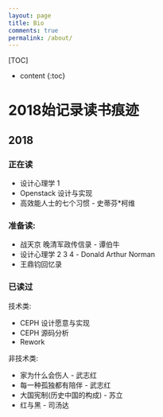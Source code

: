 ```yaml
---
layout: page
title: Bio
comments: true
permalink: /about/
---
```

[TOC]

* content
{:toc}

# 2018始记录读书痕迹

## 2018


### 正在读
- 设计心理学 1
- Openstack 设计与实现
- 高效能人士的七个习惯 - 史蒂芬*柯维

### 准备读:
- 战天京 晚清军政传信录 - 谭伯牛
- 设计心理学 2 3 4 - Donald Arthur Norman
- 王鼎钧回忆录


### 已读过
技术类:
- CEPH 设计愿意与实现
- CEPH 源码分析
- Rework


非技术类:
- 家为什么会伤人 - 武志红
- 每一种孤独都有陪伴 - 武志红
- 大国宪制(历史中国的构成) - 苏立
- 红与黑 - 司汤达
